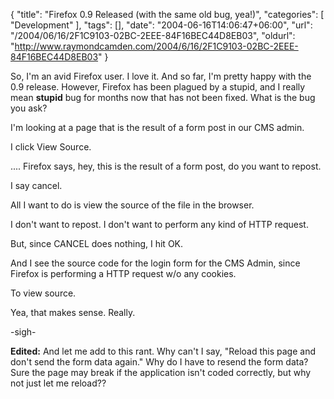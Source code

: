 {
	"title": "Firefox 0.9 Released (with the same old bug, yea!)",
	"categories": [
		"Development"
	],
	"tags": [],
	"date": "2004-06-16T14:06:47+06:00",
	"url": "/2004/06/16/2F1C9103-02BC-2EEE-84F16BEC44D8EB03",
	"oldurl": "http://www.raymondcamden.com/2004/6/16/2F1C9103-02BC-2EEE-84F16BEC44D8EB03"
}

So, I'm an avid Firefox user. I love it. And so far, I'm pretty happy with the 0.9 release. However, Firefox has been plagued by a stupid, and I really mean <b>stupid</b> bug for months now that has not been fixed. What is the bug you ask?

I'm looking at a page that is the result of a form post in our CMS admin. 

I click View Source.

.... Firefox says, hey, this is the result of a form post, do you want to repost.

I say cancel.

All I want to do is view the source of the file in the browser. 

I don't want to repost. I don't want to perform any kind of HTTP request.

But, since CANCEL does nothing, I hit OK.

And I see the source code for the login form for the CMS Admin, since Firefox is performing a HTTP request w/o any cookies.

To view source.

Yea, that makes sense. Really.

-sigh-

<b>Edited:</b> And let me add to this rant. Why can't I say, "Reload this page and don't send the form data again." Why do I have to resend the form data? Sure the page may break if the application isn't coded correctly, but why not just let me reload??